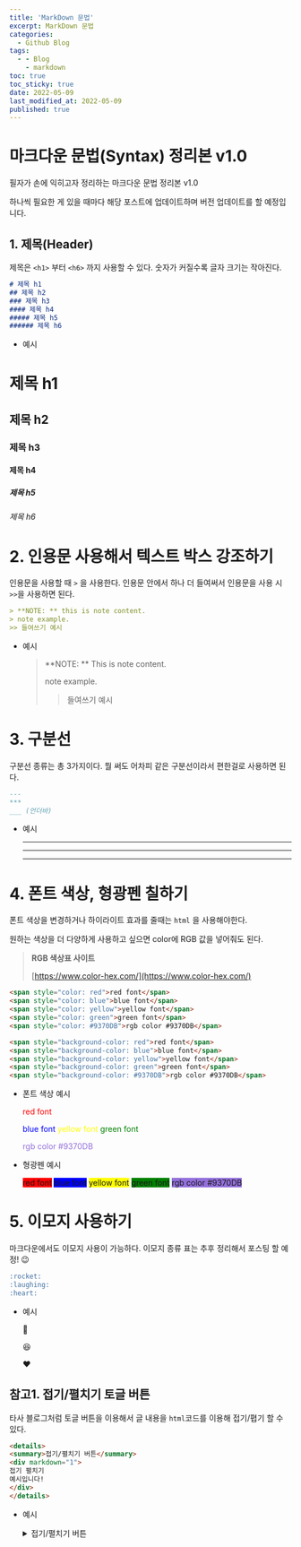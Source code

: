 ```yaml
---
title: 'MarkDown 문법'
excerpt: MarkDown 문법
categories:
  - Github Blog
tags:
  - - Blog
    - markdown
toc: true
toc_sticky: true
date: 2022-05-09
last_modified_at: 2022-05-09
published: true
---
```


# 마크다운 문법(Syntax) 정리본 v1.0

필자가 손에 익히고자 정리하는 마크다운 문법 정리본 v1.0

하나씩 필요한 게 있을  때마다 해당 포스트에 업데이트하며 버전 업데이트를 할 예정입니다.



## 1. 제목(Header)

제목은 `<h1>` 부터 `<h6>` 까지 사용할 수 있다. 숫자가 커질수록 글자 크기는 작아진다.

```markdown
# 제목 h1
## 제목 h2
### 제목 h3
#### 제목 h4
##### 제목 h5
###### 제목 h6
```

* 예시

# 제목 h1

## 제목 h2

### 제목 h3

#### 제목 h4

##### 제목 h5

###### 제목 h6



# 2. 인용문 사용해서 텍스트 박스 강조하기

인용문을  사용할 때 `>` 을 사용한다. 인용문 안에서 하나 더 들여써서 인용문을 사용 시 `>>`을 사용하면 된다.

```markdown
> **NOTE: ** this is note content.
> note example.
>> 들여쓰기 예시
```

* 예시

  > **NOTE: ** This is note content.
  >
  > note example.
  >
  > > 들여쓰기 예시



# 3. 구분선

구분선 종류는 총 3가지이다. 뭘 써도 어차피 같은 구분선이라서 편한걸로 사용하면 된다.

```markdown
---
***
___ (언더바)
```

* 예시

  ---

  ***

  ___

  

# 4. 폰트 색상, 형광펜 칠하기

폰트 색상을 변경하거나 하이라이트 효과를 줄때는 `html` 을 사용해야한다. 

원하는 색상을 더 다양하게 사용하고 싶으면 color에 RGB 값을 넣어줘도 된다.

> **RGB 색상표 사이트** 
>
> [https://www.color-hex.com/](https://www.color-hex.com/)



```markdown
<span style="color: red">red font</span>
<span style="color: blue">blue font</span>
<span style="color: yellow">yellow font</span>
<span style="color: green">green font</span>
<span style="color: #9370DB">rgb color #9370DB</span>

<span style="background-color: red">red font</span>
<span style="background-color: blue">blue font</span>
<span style="background-color: yellow">yellow font</span>
<span style="background-color: green">green font</span>
<span style="background-color: #9370DB">rgb color #9370DB</span>
```

* 폰트 색상 예시

  <span style="color:red">red font</span>

  <span style="color: blue">blue font</span>
  <span style="color: yellow">yellow font</span>
  <span style="color: green">green font</span>

  <span style="color: #9370DB">rgb color #9370DB</span>

* 형광펜 예시

  <span style="background-color: red">red font</span>
  <span style="background-color: blue">blue font</span>
  <span style="background-color: yellow">yellow font</span>
  <span style="background-color: green">green font</span>
  <span style="background-color: #9370DB">rgb color #9370DB</span>

  

# 5. 이모지 사용하기

마크다운에서도 이모지 사용이 가능하다. 이모지 종류 표는 추후 정리해서 포스팅 할 예정! :wink:

```markdown
:rocket:
:laughing:
:heart:
```

* 예시

  :rocket:

  :laughing:

  :heart:



## 참고1. 접기/펼치기 토글 버튼

타사 블로그처럼 토글 버튼을 이용해서 글 내용을 `html`코드를 이용해 접기/폅기 할 수 있다. 

```markdown
<details>
<summary>접기/펼치기 버튼</summary>
<div markdown="1">
접기 펼치기
예시입니다!
</div>
</details>
```

* 예시

  <details>
  <summary>접기/펼치기 버튼</summary>
  <div markdown="1">
  접기 펼치기
  예시입니다!
  </div>
  </details>

